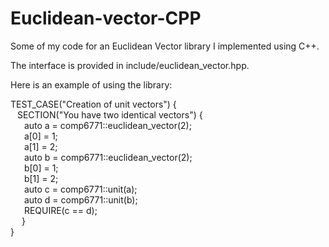 # Euclidean-vector-CPP
Some of my code for an Euclidean Vector library I implemented using C++.

The interface is provided in include/euclidean_vector.hpp.

Here is an example of using the library:

TEST_CASE("Creation of unit vectors") {  
  &ensp; SECTION("You have two identical vectors") {  
  &ensp; &ensp; auto a = comp6771::euclidean_vector(2);  
  &ensp; &ensp; a[0] = 1;  
  &ensp; &ensp; a[1] = 2;  
  &ensp; &ensp;  auto b = comp6771::euclidean_vector(2);  
  &ensp; &ensp;  b[0] = 1;  
  &ensp; &ensp;  b[1] = 2;  
  &ensp; &ensp;  auto c = comp6771::unit(a);  
  &ensp; &ensp;  auto d = comp6771::unit(b);  
  &ensp; &ensp;  REQUIRE(c == d);  
  &ensp; &ensp;}  
}  

